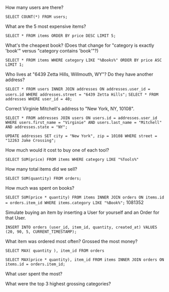 How many users are there?

`SELECT COUNT(*) FROM users;`

What are the 5 most expensive items?

`SELECT * FROM items ORDER BY price DESC LIMIT 5;`

What's the cheapest book? (Does that change for "category is exactly 'book'" versus "category contains 'book'"?)

`SELECT * FROM items WHERE category LIKE "%Books%" ORDER BY price ASC LIMIT 1;`

Who lives at "6439 Zetta Hills, Willmouth, WY"? Do they have another address?

`SELECT * FROM users INNER JOIN addresses ON addresses.user_id = users.id WHERE addresses.street = "6439 Zetta Hills";`
`SELECT * FROM addresses WHERE user_id = 40;`

Correct Virginie Mitchell's address to "New York, NY, 10108".

`SELECT * FROM addresses JOIN users ON users.id = addresses.user_id WHERE users.first_name = "Virginie" AND users.last_name = "Mitchell" AND addresses.state = "NY";`

`UPDATE addresses SET city = "New York", zip = 10108 WHERE street = "12263 Jake Crossing";`

How much would it cost to buy one of each tool?

`SELECT SUM(price) FROM items WHERE category LIKE "%Tools%"`

How many total items did we sell?

`SELECT SUM(quantity) FROM orders;`

How much was spent on books?

`SELECT SUM(price * quantity) FROM items INNER JOIN orders ON items.id = orders.item_id WHERE items.category LIKE "%Book%";` 1081352

Simulate buying an item by inserting a User for yourself and an Order for that User.

`INSERT INTO orders (user_id, item_id, quantity, created_at) VALUES (20, 90, 5, CURRENT_TIMESTAMP);`


What item was ordered most often? Grossed the most money?

`SELECT MAX( quantity ), item_id FROM orders`

`SELECT MAX(price * quantity), item_id FROM items INNER JOIN orders ON items.id = orders.item_id;`

What user spent the most?

What were the top 3 highest grossing categories?
